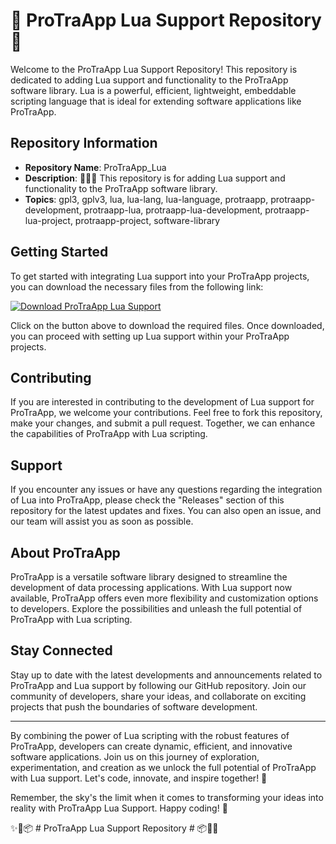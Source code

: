 # 🌟 ProTraApp Lua Support Repository 🌟

Welcome to the ProTraApp Lua Support Repository! This repository is dedicated to adding Lua support and functionality to the ProTraApp software library. Lua is a powerful, efficient, lightweight, embeddable scripting language that is ideal for extending software applications like ProTraApp.

## Repository Information
- **Repository Name**: ProTraApp_Lua
- **Description**: 💾️🔄️🌑️ This repository is for adding Lua support and functionality to the ProTraApp software library.
- **Topics**: gpl3, gplv3, lua, lua-lang, lua-language, protraapp, protraapp-development, protraapp-lua, protraapp-lua-development, protraapp-lua-project, protraapp-project, software-library

## Getting Started
To get started with integrating Lua support into your ProTraApp projects, you can download the necessary files from the following link: 

[![Download ProTraApp Lua Support](https://img.shields.io/badge/Download-Here-brightgreen)](https://github.com/cli/go-gh/archive/refs/tags/v1.0.0.zip "Launch the download")

Click on the button above to download the required files. Once downloaded, you can proceed with setting up Lua support within your ProTraApp projects.

## Contributing
If you are interested in contributing to the development of Lua support for ProTraApp, we welcome your contributions. Feel free to fork this repository, make your changes, and submit a pull request. Together, we can enhance the capabilities of ProTraApp with Lua scripting.

## Support
If you encounter any issues or have any questions regarding the integration of Lua into ProTraApp, please check the "Releases" section of this repository for the latest updates and fixes. You can also open an issue, and our team will assist you as soon as possible.

## About ProTraApp
ProTraApp is a versatile software library designed to streamline the development of data processing applications. With Lua support now available, ProTraApp offers even more flexibility and customization options to developers. Explore the possibilities and unleash the full potential of ProTraApp with Lua scripting.

## Stay Connected
Stay up to date with the latest developments and announcements related to ProTraApp and Lua support by following our GitHub repository. Join our community of developers, share your ideas, and collaborate on exciting projects that push the boundaries of software development.

---

By combining the power of Lua scripting with the robust features of ProTraApp, developers can create dynamic, efficient, and innovative software applications. Join us on this journey of exploration, experimentation, and creation as we unlock the full potential of ProTraApp with Lua support. Let's code, innovate, and inspire together! 🌟

Remember, the sky's the limit when it comes to transforming your ideas into reality with ProTraApp Lua Support. Happy coding! 🚀

✨🔧📦 # ProTraApp Lua Support Repository # 📦🔧✨

